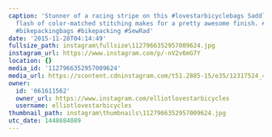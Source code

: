 ```yaml
---
caption: 'Stunner of a racing stripe on this #lovestarbicyclebags Saddlepack. A little
  flash of color-matched stitching makes for a pretty awesome finish. #handmade #bicyclebag
  #bikepackingbags #bikepacking #SewRad'
date: '2015-11-28T04:14:49'
fullsize_path: instagram\fullsize\1127966352957009624.jpg
instagram_url: https://www.instagram.com/p/-nV2v6mG7Y
location: {}
media_id: '1127966352957009624'
media_url: https://scontent.cdninstagram.com/t51.2885-15/e35/12317524_418940311629404_1075947198_n.jpg?ig_cache_key=MTEyNzk2NjM1Mjk1NzAwOTYyNA%3D%3D.2
owner:
  id: '661611562'
  owner_url: https://www.instagram.com/elliotlovestarbicycles
  username: elliotlovestarbicycles
thumbnail_path: instagram\thumbnails\1127966352957009624.jpg
utc_date: 1448684089
---
```


